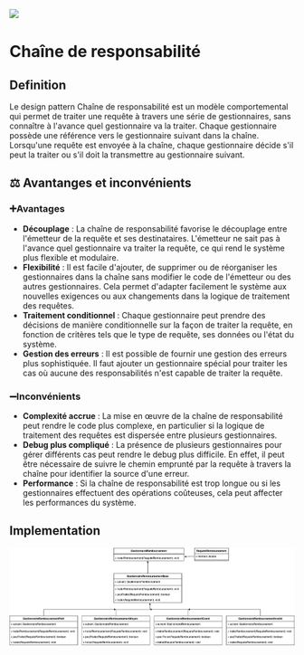 [![](https://img.shields.io/badge/sfeir.dev-Chaine_de_responsabilité-blue)](https://www.sfeir.dev/back/design-patterns-comportementaux-chaine-responsabilite/)
# Chaîne de responsabilité
## Definition
Le design pattern Chaîne de responsabilité est un modèle comportemental qui permet de traiter une requête à travers une série de gestionnaires, sans connaître à l'avance quel gestionnaire va la traiter. Chaque gestionnaire possède une référence vers le gestionnaire suivant dans la chaîne. Lorsqu'une requête est envoyée à la chaîne, chaque gestionnaire décide s'il peut la traiter ou s'il doit la transmettre au gestionnaire suivant.

## ⚖️ Avantanges et inconvénients
### ➕Avantages
- **Découplage** : La chaîne de responsabilité favorise le découplage entre l'émetteur de la requête et ses destinataires. L'émetteur ne sait pas à l'avance quel gestionnaire va traiter la requête, ce qui rend le système plus flexible et modulaire.
- **Flexibilité** : Il est facile d'ajouter, de supprimer ou de réorganiser les gestionnaires dans la chaîne sans modifier le code de l'émetteur ou des autres gestionnaires. Cela permet d'adapter facilement le système aux nouvelles exigences ou aux changements dans la logique de traitement des requêtes.
- **Traitement conditionnel** : Chaque gestionnaire peut prendre des décisions de manière conditionnelle sur la façon de traiter la requête, en fonction de critères tels que le type de requête, ses données ou l'état du système.
- **Gestion des erreurs** : Il est possible de fournir une gestion des erreurs plus sophistiquée. Il faut ajouter un gestionnaire spécial pour traiter les cas où aucune des responsabilités n'est capable de traiter la requête.
### ➖Inconvénients
- **Complexité accrue** : La mise en œuvre de la chaîne de responsabilité peut rendre le code plus complexe, en particulier si la logique de traitement des requêtes est dispersée entre plusieurs gestionnaires.
- **Debug plus compliqué** : La présence de plusieurs gestionnaires pour gérer différents cas peut rendre le debug plus difficile. En effet, il peut être nécessaire de suivre le chemin emprunté par la requête à travers la chaîne pour identifier la source d'une erreur.
- **Performance** : Si la chaîne de responsabilité est trop longue ou si les gestionnaires effectuent des opérations coûteuses, cela peut affecter les performances du système.

## Implementation
![chain.png](chain.png)